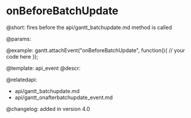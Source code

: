 onBeforeBatchUpdate
=============

@short:
	fires before the api/gantt_batchupdate.md method is called

@params:

@example:
gantt.attachEvent("onBeforeBatchUpdate", function(){
	// your code here
});


@template:	api_event
@descr:


@relatedapi:
- api/gantt_batchupdate.md
- api/gantt_onafterbatchupdate_event.md

@changelog:
added in version 4.0